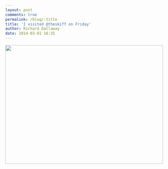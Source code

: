 ```yaml
---
layout: post
comments: true
permalink: /blog/:title
title: 'I visited @theskiff on Friday'
author: Richard Dallaway
date: 2014-03-01 16:35
---
```


<div><a href="//static.skitters.dallaway.com/tp_IMG_20140228_130538.jpg"><img src="//static.skitters.dallaway.com/tp_thumb_IMG_20140228_130538.jpg" width="500" height="375"/></a></div>


  
      

